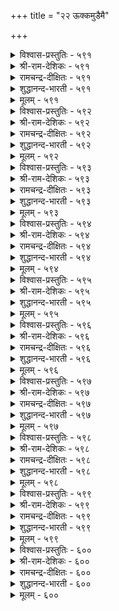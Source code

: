+++
title = "२२ ऊक्कमुडैमै"

+++

<details><summary>विश्वास-प्रस्तुतिः - ५९१</summary>

उडैयर् ऎनप्पडुवदु ऊक्कम् अह् तिल्लार्  
उडैयदु उडैयरो मट्रु।       ५९१
</details>

<details><summary>श्री-राम-देशिकः - ५९१</summary>

अधिकारः ६०. उत्साहसम्पत्तिः  
उत्साहहितो लोके सम्पन्न इति कथ्यते ।  
तदभावे भवेद्रिक्त इतरैः सहितोऽपि सः ॥ ५९१॥
</details>

<details><summary>रामचन्द्र-दीक्षितः - ५९१</summary>

591\. uṭaiyar eṉappaṭuvatu ūkkam; aḵtu illār  
uṭaiyatu uṭaiyarō, maṟṟu?.

591\. One’s real possession is one’s exertion. If one does not have it, can one be said to really possess anything else?  
</details>

<details><summary>शुद्धानन्द-भारती - ५९१</summary>

1\. உடைய ரெனப்படுவது ஊக்கம் அஃதில்லார்  
உடையது உடையரோ மற்று.  
To own is to own energy  
All others own but lethargy.        591  
</details>

<details><summary>मूलम् - ५९१</summary>

उडैयर् ऎनप्पडुवदु ऊक्कम् अह् तिल्लार्  
उडैयदु उडैयरो मट्रु।       ५९१
</details>

<details><summary>विश्वास-प्रस्तुतिः - ५९२</summary>

उळ्ळम् उडैमै उडैमै पॊरुळुडैमै  
निल्लादु नीङ्गि विडुम्।       ५९२
</details>

<details><summary>श्री-राम-देशिकः - ५९२</summary>

उत्साहसदृशं वित्तं स्थिरं लोके न वर्तते ।  
धनमन्यत्क्रमाच्छीघ्रं ध्रुवं विलयमेष्यति ॥ ५९२॥
</details>

<details><summary>रामचन्द्र-दीक्षितः - ५९२</summary>

592\. uḷḷam uṭaimai uṭaimai; poruḷ uṭaimai  
nillātu nīṅkiviṭum.

592\. Exertion alone is one’s wealth; inconstant material wealth will pass away.  
</details>

<details><summary>शुद्धानन्द-भारती - ५९२</summary>

2\. உள்ளம் உடைமை உடைமை பொருளுடைமை  
நில்லாது நீங்கி விடும்.  
Psychic heart is wealth indeed  
Worldly wealth departs in speed.        592  
</details>

<details><summary>मूलम् - ५९२</summary>

उळ्ळम् उडैमै उडैमै पॊरुळुडैमै  
निल्लादु नीङ्गि विडुम्।       ५९२
</details>

<details><summary>विश्वास-प्रस्तुतिः - ५९३</summary>

क्कम् इऴन्देमॆण्ड्रु अल्लावार् ऊक्कम्  
ऒरुवन्दम् कैत्तुडै यार्।       ५९३
</details>

<details><summary>श्री-राम-देशिकः - ५९३</summary>

नष्तायामपि सम्पत्तौ स तु खेदं न विन्दते ।  
उत्साहरूपसम्पत्त्या सदा यः सहितो भुवि ॥ ५९३॥
</details>

<details><summary>रामचन्द्र-दीक्षितः - ५९३</summary>

593\. 'ākkam iḻantēm!' eṉṟu allāvār-ūkkam  
oruvantam kaittu uṭaiyār.

593\. Those who possess constant exertion will not grieve over the loss of their wealth.  
</details>

<details><summary>शुद्धानन्द-भारती - ५९३</summary>

3\. ஆக்கம் இழந்தேமென்று அல்லாவார் ஊக்கம்  
ஒருவந்தம் கைத்துடை யார்.  
he strong in will do not complain  
The loss of worldly wealth and gain.        593  
</details>

<details><summary>मूलम् - ५९३</summary>

क्कम् इऴन्देमॆण्ड्रु अल्लावार् ऊक्कम्  
ऒरुवन्दम् कैत्तुडै यार्।       ५९३
</details>

<details><summary>विश्वास-प्रस्तुतिः - ५९४</summary>

क्कम् अदर्विनाय्च् चॆल्लुम् असैविला  
ऊक्क मुडैया नुऴै।       ५९४
</details>

<details><summary>श्री-राम-देशिकः - ५९४</summary>

अनाहूतापि लक्श्मीस्तं स्वयमन्विषय विन्दते ।  
यस्मिन्नकुण्ठितोत्साहो विद्यते सर्वदा नरे ॥ ५९४॥
</details>

<details><summary>रामचन्द्र-दीक्षितः - ५९४</summary>

594\. ākkam atar viṉāyc cellum-acaivu ilā  
ūkkam uṭaiyāṉuḻai.

594\. Prosperity will discover a route to a person of undaunted will.  
</details>

<details><summary>शुद्धानन्द-भारती - ५९४</summary>

4\. ஆக்கம் அதர்வினாய்ச் செல்லும் அசைவிலா  
ஊக்க் முடையா னுழை.  
Fortune enquires, enters with boom  
Where tireless strivers have their home.        594  
</details>

<details><summary>मूलम् - ५९४</summary>

क्कम् अदर्विनाय्च् चॆल्लुम् असैविला  
ऊक्क मुडैया नुऴै।       ५९४
</details>

<details><summary>विश्वास-प्रस्तुतिः - ५९५</summary>

वॆळ्ळत् तनैय मलर्नीट्टम् मान्दर्दम्  
उळ्ळत् तनैयदु उयर्वु।       ५९५
</details>

<details><summary>श्री-राम-देशिकः - ५९५</summary>

दैर्घ्यं प्रसूननालस्य नीरागाधनिबन्धनम् ।  
तथा जीवितवृद्धिश्र स्यादुत्साहनिबन्धना ॥ ५९५॥
</details>

<details><summary>शुद्धानन्द-भारती - ५९५</summary>

5\. வெள்ளத் தனைய மலர்நீட்டம் மாந்தர்தம்  
உள்ளத் தனையது உயர்வு.  
Water depth is lotus height  
Mental strength is men's merit.        595  
</details>

<details><summary>मूलम् - ५९५</summary>

वॆळ्ळत् तनैय मलर्नीट्टम् मान्दर्दम्  
उळ्ळत् तनैयदु उयर्वु।       ५९५
</details>

<details><summary>विश्वास-प्रस्तुतिः - ५९६</summary>

उळ्ळुव तॆल्लाम् उयर्वुळ्ळल् मट्रदु  
तळ्ळिनुन् दळ्ळामै नीर्त्तु।       ५९६
</details>

<details><summary>श्री-राम-देशिकः - ५९६</summary>

भूपेन चिन्त्यतां स्वीयमौन्नत्यं प्रति सर्वदा ।  
कार्यं भवतु वा मा वा श्लाघ्यते यत्नवान्नरै ॥ ५९६॥
</details>

<details><summary>रामचन्द्र-दीक्षितः - ५९६</summary>

596\. uḷḷuvatu ellām uyarvu uḷḷal! maṟṟu atu  
taḷḷiṉum, taḷḷāmai nīrttu.

596\. In all acts and deeds, let exertion be one’s ideal. Even if it were unattainable, its presence is enough.  
</details>

<details><summary>शुद्धानन्द-भारती - ५९६</summary>

6\. உள்ளுவ தெல்லாம் உயர்வுள்ளல் மற்றது  
தள்ளினும் தள்ளாமை நீர்த்து.  
Let thoughts be always great and grand  
Though they fail their virtues stand.        596  
</details>

<details><summary>मूलम् - ५९६</summary>

उळ्ळुव तॆल्लाम् उयर्वुळ्ळल् मट्रदु  
तळ्ळिनुन् दळ्ळामै नीर्त्तु।       ५९६
</details>

<details><summary>विश्वास-प्रस्तुतिः - ५९७</summary>

सिदैविडत्तु ऒल्गार् उरवोर् पुदैयम्बिऱ्
पट्टुप्पा टूण्ड्रुङ् गळिऱु।       ५९७
</details>

<details><summary>श्री-राम-देशिकः - ५९७</summary>

औन्नत्यं न विमुञ्चन्ति बाणविद्धा अपि द्विपाः ।  
तद्वदुत्साहवन्तोऽपि न विघ्नाद्विरमन्ति हि ॥ ५९७॥
</details>

<details><summary>रामचन्द्र-दीक्षितः - ५९७</summary>

597\. citaiviṭattu olkār, uravōr;-putai ampiṉ  
paṭṭup pāṭu ūṉṟum kaḷiṟu.

597\. The elephant stands undaunted despite piercing arrows; so too, a person of strong will, will not get discouraged even in a losing concern.  
</details>

<details><summary>शुद्धानन्द-भारती - ५९७</summary>

7\. சிதைவிடத்து ஒல்கார் உரவோர் புதையம்பிற்  
பட்டுப்பா டூன்றும் களிறு.  
Elephants are firm when arrows hit  
Great minds keep fit ev'n in defeat.        597  
</details>

<details><summary>मूलम् - ५९७</summary>

सिदैविडत्तु ऒल्गार् उरवोर् पुदैयम्बिऱ्
पट्टुप्पा टूण्ड्रुङ् गळिऱु।       ५९७
</details>

<details><summary>विश्वास-प्रस्तुतिः - ५९८</summary>

उळ्ळम् इलादवर् ऎय्दार् उलगत्तु  
वळ्ळियम् ऎन्नुञ् जॆरुक्कु।       ५९८
</details>

<details><summary>श्री-राम-देशिकः - ५९८</summary>

उत्साहवर्जितनृपा ᳚वयं दानागुणान्विताः'' ।  
इति मत्वा न वै दोषमाप्नुवन्ति कदापि ते ॥ ५९८॥
</details>

<details><summary>रामचन्द्र-दीक्षितः - ५९८</summary>

598\. uḷḷam ilātavar eytār-'ulakattu  
vaḷḷiyam' eṉṉum cerukku.

598\. A man of no strong will, cannot win the esteem of the world for his action.  
</details>

<details><summary>शुद्धानन्द-भारती - ५९८</summary>

8\. உள்ளம் இலாதவர் எய்தார் உலகத்து  
வள்ளியம் என்னும் செருக்கு.  
Heartless persons cannot boast  
"We are liberal to our best".        598  
</details>

<details><summary>मूलम् - ५९८</summary>

उळ्ळम् इलादवर् ऎय्दार् उलगत्तु  
वळ्ळियम् ऎन्नुञ् जॆरुक्कु।       ५९८
</details>

<details><summary>विश्वास-प्रस्तुतिः - ५९९</summary>

परियदु कूर्ङ्गोट्टदु आयिनुम् यानै  
஦व्रुउम् पुलिदाक् कुऱिन्।       ५९९
</details>

<details><summary>श्री-राम-देशिकः - ५९९</summary>

महाकायसमायुक्तः क्रूरदन्तसमन्वितः ।  
गजेऽपि व्याघ्रमालोक्य भीतः सद्यः पलायते ॥ ५९९॥
</details>

<details><summary>रामचन्द्र-दीक्षितः - ५९९</summary>

599\. pariyatu kūrṅ kōṭṭatu āyiṉum, yāṉai  
verūum, puli tākkuṟiṉ.

599\. Even the huge elephant with sharp tusks dreads the attacking tiger.  
</details>

<details><summary>शुद्धानन्द-भारती - ५९९</summary>

9\. பரியது கூர்ங்கோட்டது ஆயினும் யானை  
வெரூஉம் புலிதாக் குறின்.  
Huge elephant sharp in tusk quails  
When tiger, less in form, assails.        599  
</details>

<details><summary>मूलम् - ५९९</summary>

परियदु कूर्ङ्गोट्टदु आयिनुम् यानै  
஦व्रुउम् पुलिदाक् कुऱिन्।       ५९९
</details>

<details><summary>विश्वास-प्रस्तुतिः - ६००</summary>

उरमॊरुवऱ्कु उळ्ळ वॆऱुक्कैअह् तिल्लार्  
मरम्मक्क ळादले वेऱु।       ६००
</details>

<details><summary>श्री-राम-देशिकः - ६००</summary>

नराणां बलमुत्साहः तद्विहीननरा द्रुमाः ।  
आकारेणैव ते वृक्षाः निष्फलाश्च निरर्थकाः ॥ ६००॥
</details>

<details><summary>रामचन्द्र-दीक्षितः - ६००</summary>

600\. uram oruvaṟku uḷḷa veṟukkai; aḵtu illār  
maram; makkaḷ ātalē vēṟu.

600\. One’s strength is one’s exertion. Without it persons are only trees in the form of men.  
</details>

<details><summary>शुद्धानन्द-भारती - ६००</summary>

10\. உரமொருவற்கு உள்ள வெறுக்கை அஃதில்லார்  
மரம்மக்க ளாதலே வேறு.  
Mental courage is true manhood  
Lacking that man is like a wood        600  
</details>

<details><summary>मूलम् - ६००</summary>

उरमॊरुवऱ्कु उळ्ळ वॆऱुक्कैअह् तिल्लार्  
मरम्मक्क ळादले वेऱु।       ६००
</details>
